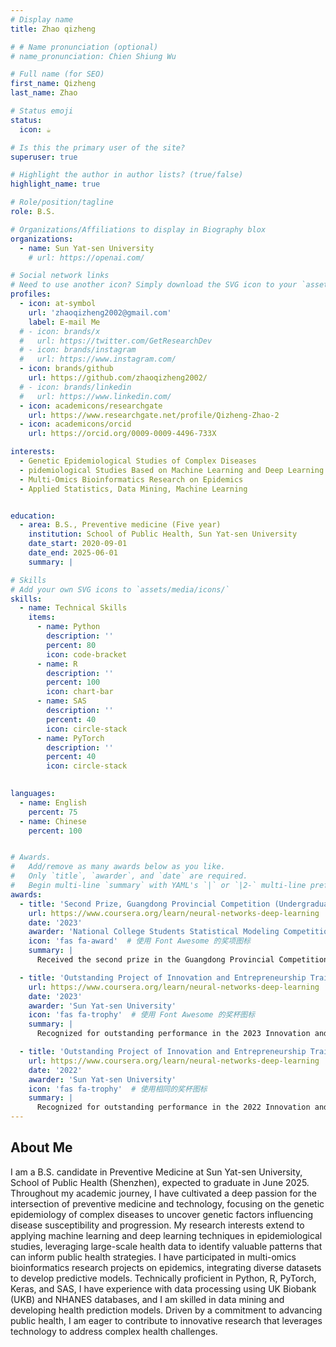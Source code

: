 ```yaml
---
# Display name
title: Zhao qizheng

# # Name pronunciation (optional)
# name_pronunciation: Chien Shiung Wu

# Full name (for SEO)
first_name: Qizheng
last_name: Zhao

# Status emoji
status:
  icon: ☕️

# Is this the primary user of the site?
superuser: true

# Highlight the author in author lists? (true/false)
highlight_name: true

# Role/position/tagline
role: B.S.

# Organizations/Affiliations to display in Biography blox
organizations:
  - name: Sun Yat-sen University
    # url: https://openai.com/

# Social network links
# Need to use another icon? Simply download the SVG icon to your `assets/media/icons/` folder.
profiles:
  - icon: at-symbol
    url: 'zhaoqizheng2002@gmail.com'
    label: E-mail Me
  # - icon: brands/x
  #   url: https://twitter.com/GetResearchDev
  # - icon: brands/instagram
  #   url: https://www.instagram.com/
  - icon: brands/github
    url: https://github.com/zhaoqizheng2002/
  # - icon: brands/linkedin
  #   url: https://www.linkedin.com/
  - icon: academicons/researchgate
    url: https://www.researchgate.net/profile/Qizheng-Zhao-2
  - icon: academicons/orcid
    url: https://orcid.org/0009-0009-4496-733X

interests:
  - Genetic Epidemiological Studies of Complex Diseases
  - pidemiological Studies Based on Machine Learning and Deep Learning
  - Multi-Omics Bioinformatics Research on Epidemics
  - Applied Statistics, Data Mining, Machine Learning


education:
  - area: B.S., Preventive medicine (Five year)
    institution: School of Public Health, Sun Yat-sen University
    date_start: 2020-09-01
    date_end: 2025-06-01
    summary: |

# Skills
# Add your own SVG icons to `assets/media/icons/`
skills:
  - name: Technical Skills
    items:
      - name: Python
        description: ''
        percent: 80
        icon: code-bracket
      - name: R
        description: ''
        percent: 100
        icon: chart-bar
      - name: SAS
        description: ''
        percent: 40
        icon: circle-stack
      - name: PyTorch
        description: ''
        percent: 40
        icon: circle-stack
  

languages:
  - name: English
    percent: 75
  - name: Chinese
    percent: 100


# Awards.
#   Add/remove as many awards below as you like.
#   Only `title`, `awarder`, and `date` are required.
#   Begin multi-line `summary` with YAML's `|` or `|2-` multi-line prefix and indent 2 spaces below.
awards:
  - title: 'Second Prize, Guangdong Provincial Competition (Undergraduate Group) for Statistical Modeling of National College Students'
    url: https://www.coursera.org/learn/neural-networks-deep-learning
    date: '2023'
    awarder: 'National College Students Statistical Modeling Competition'
    icon: 'fas fa-award'  # 使用 Font Awesome 的奖项图标
    summary: |
      Received the second prize in the Guangdong Provincial Competition for Statistical Modeling (Undergraduate Group) in 2023.

  - title: 'Outstanding Project of Innovation and Entrepreneurship Training Program for College Students'
    url: https://www.coursera.org/learn/neural-networks-deep-learning
    date: '2023'
    awarder: 'Sun Yat-sen University'
    icon: 'fas fa-trophy'  # 使用 Font Awesome 的奖杯图标
    summary: |
      Recognized for outstanding performance in the 2023 Innovation and Entrepreneurship Training Program.

  - title: 'Outstanding Project of Innovation and Entrepreneurship Training Program for College Students'
    url: https://www.coursera.org/learn/neural-networks-deep-learning
    date: '2022'
    awarder: 'Sun Yat-sen University'
    icon: 'fas fa-trophy'  # 使用相同的奖杯图标
    summary: |
      Recognized for outstanding performance in the 2022 Innovation and Entrepreneurship Training Program.
---
```


## About Me

I am a B.S. candidate in Preventive Medicine at Sun Yat-sen University, School of Public Health (Shenzhen), expected to graduate in June 2025. Throughout my academic journey, I have cultivated a deep passion for the intersection of preventive medicine and technology, focusing on the genetic epidemiology of complex diseases to uncover genetic factors influencing disease susceptibility and progression. My research interests extend to applying machine learning and deep learning techniques in epidemiological studies, leveraging large-scale health data to identify valuable patterns that can inform public health strategies. I have participated in multi-omics bioinformatics research projects on epidemics, integrating diverse datasets to develop predictive models. Technically proficient in Python, R, PyTorch, Keras, and SAS, I have experience with data processing using UK Biobank (UKB) and NHANES databases, and I am skilled in data mining and developing health prediction models. Driven by a commitment to advancing public health, I am eager to contribute to innovative research that leverages technology to address complex health challenges.
